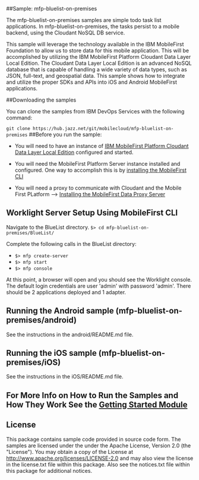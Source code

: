 ##Sample: mfp-bluelist-on-premises

The mfp-bluelist-on-premises samples are simple todo task list applications. In mfp-bluelist-on-premises, the tasks persist to a mobile backend, using the Cloudant NoSQL DB service.

This sample will leverage the technology available in the IBM MobileFirst Foundation to allow us to store data for this mobile application. This will be accomplished by utilizing the IBM MobileFirst Platform Cloudant Data Layer Local Edition. The Cloudant Data Layer Local Edition is an advanced NoSQL database that is capable of handling a wide variety of data types, such as JSON, full-text, and geospatial data. This sample shows how to integrate and utilize the proper SDKs and APIs into iOS and Android MobileFirst applications.

##Downloading the samples

You can clone the samples from IBM DevOps Services with the following command:

`
git clone https://hub.jazz.net/git/mobilecloud/mfp-bluelist-on-premises
`
##Before you run the sample:

- You will need to have an instance of [IBM MobileFirst Platform Cloudant Data Layer Local Edition](http://www-01.ibm.com/support/knowledgecenter/SSTPQH_1.0.0/com.ibm.cloudant.local.install.doc/topics/clinstall_cloudant_local_overview.html) configured and started.

- You will need the MobileFirst Platform Server instance installed and configured. One way to accomplish this is by [installing the MobileFirst CLI](http://ibm.biz/knowctr#SSHS8R_7.0.0/com.ibm.worklight.installconfig.doc/dev/t_wl_installing_cli.html)

- You will need a proxy to communicate with Cloudant and the Mobile First PLatform --> [Installing the MobileFirst Data Proxy Server](http://ibm.biz/knowctr#SSHS8R_7.0.0/com.ibm.worklight.installconfig.doc/install_config/t_installing_imf_datastore.html)

## Worklight Server Setup Using MobileFirst CLI

Navigate to the BlueList directory.
`
$> cd mfp-bluelist-on-premises/BlueList/
`

Complete the following calls in the BlueList directory:
- `$> mfp create-server`
- `$> mfp start`
- `$> mfp console`

At this point, a browser will open and you should see the Worklight console.  The default login credentials are user 'admin' with password 'admin'.  There should be 2 applications deployed and 1 adapter.

## Running the Android sample (mfp-bluelist-on-premises/android)

See the instructions in the android/README.md file.

## Running the iOS sample (mfp-bluelist-on-premises/iOS)

See the instructions in the iOS/README.md file.

## For More Info on How to Run the Samples and How They Work See the [Getting Started Module](https://developer.ibm.com/mobilefirstplatform/documentation/getting-started-7-0/advanced-topics/cloudant-nosql-db-api/)

## License
This package contains sample code provided in source code form. The samples are licensed under the under the Apache License, Version 2.0 (the "License").  You may obtain a copy of the License at http://www.apache.org/licenses/LICENSE-2.0 and may also view the license in the license.txt file within this package.  Also see the notices.txt file within this package for additional notices.